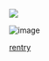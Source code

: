 ![](https://komarev.com/ghpvc/?username=toughloving&color=ff69b4)

![image](https://github.com/user-attachments/assets/f8bec32f-94ba-449c-9f17-56ddb1c64ee0)



[rentry](https://rentry.co/spiralsands)

<!---
toughloving/toughloving is a ✨ special ✨ repository because its `README.md` (this file) appears on your GitHub profile.
You can click the Preview link to take a look at your changes.
--->
